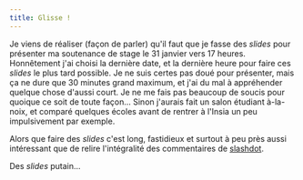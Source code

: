 ```yaml
---
title: Glisse !
---
```


Je viens de réaliser (façon de parler) qu'il faut que je fasse des _slides_
pour présenter ma soutenance de stage le 31 janvier vers 17 heures.
Honnêtement j'ai choisi la dernière date, et la dernière heure pour faire ces
_slides_ le plus tard possible. Je ne suis certes pas doué pour présenter,
mais ça ne dure que 30 minutes grand maximum, et j'ai du mal à appréhender
quelque chose d'aussi court. Je ne me fais pas beaucoup de soucis pour quoique
ce soit de toute façon... Sinon j'aurais fait un salon étudiant à-la-noix, et
comparé quelques écoles avant de rentrer à l'Insia un peu impulsivement par
exemple.

Alors que faire des _slides_ c'est long, fastidieux et surtout à peu près
aussi intéressant que de relire l'intégralité des commentaires de
[slashdot](http://slashdot.org).

Des _slides_ putain...

